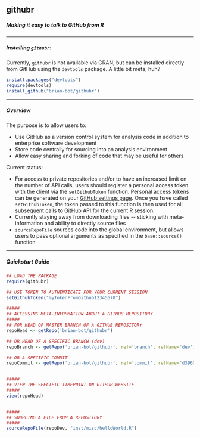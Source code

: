 ## githubr
##### Making it easy to talk to GitHub from R

-----

##### Installing `githubr`:

Currently, `githubr` is not available via CRAN, but can be installed directly from GitHub using the `devtools` package. A little bit meta, huh?

```r
install.packages("devtools")
require(devtools)
install_github("brian-bot/githubr")
```

-----

##### Overview

The purpose is to allow users to:
* Use GitHub as a version control system for analysis code in addition to enterprise software development
* Store code centrally for sourcing into an analysis environment
* Allow easy sharing and forking of code that may be useful for others

Current status:
* For access to private repositories and/or to have an increased limit on the number of API calls, users should register a personal access token with the client via the `setGithubToken` function. Personal access tokens can be generated on your [GitHub settings page](https://github.com/settings/applications). Once you have called `setGithubToken`, the token passed to this function is then used for all subsequent calls to GitHub API for the current R session.
* Currently staying away from downloading files -- sticking with meta-information and ability to directly source files
* `sourceRepoFile` sources code into the global environment, but allows users to pass optional arguments as specified in the `base::source()` function

-----

##### Quickstart Guide

```r
## LOAD THE PACKAGE
require(githubr)

## USE TOKEN TO AUTHENTICATE FOR YOUR CURRENT SESSION
setGithubToken("myTokenFromGithub12345678")

#####
## ACCESSING META-INFORMATION ABOUT A GITHUB REPOSITORY
#####
## FOR HEAD OF MASTER BRANCH OF A GITHUB REPOSITORY
repoHead <- getRepo('brian-bot/githubr')

## OR HEAD OF A SPECIFIC BRANCH (dev)
repoBranch <- getRepo('brian-bot/githubr', ref='branch', refName='dev')

## OR A SPECIFIC COMMIT
repoCommit <- getRepo('brian-bot/githubr', ref='commit', refName='d3960fdbb8b1a4ef6990d90283d6ec474e424d5d')


#####
## VIEW THE SPECIFIC TIMEPOINT ON GITHUB WEBSITE
#####
view(repoHead)


#####
## SOURCING A FILE FROM A REPOSITORY
#####
sourceRepoFile(repoDev, "inst/misc/helloWorld.R")

```
